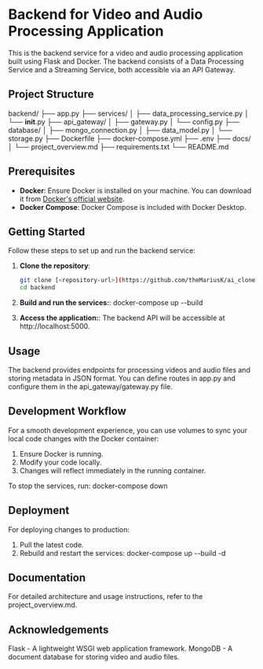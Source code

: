 # Backend for Video and Audio Processing Application

This is the backend service for a video and audio processing application built using Flask and Docker. The backend consists of a Data Processing Service and a Streaming Service, both accessible via an API Gateway.

## Project Structure

backend/
├── app.py
├── services/
│ ├── data_processing_service.py
│ └── __init__.py
├── api_gateway/
│ ├── gateway.py
│ └── config.py
├── database/
│ ├── mongo_connection.py
│ ├── data_model.py
│ └── storage.py
├── Dockerfile
├── docker-compose.yml
├── .env
├── docs/
│ └── project_overview.md
├── requirements.txt
└── README.md


## Prerequisites

- **Docker**: Ensure Docker is installed on your machine. You can download it from [Docker's official website](https://www.docker.com/get-started).
- **Docker Compose**: Docker Compose is included with Docker Desktop.

## Getting Started

Follow these steps to set up and run the backend service:

1. **Clone the repository**:
   ```bash
   git clone [<repository-url>](https://github.com/theMariusK/ai_clone.git)
   cd backend

2. **Build and run the services:**:
docker-compose up --build

3. **Access the application:**:
The backend API will be accessible at http://localhost:5000.


## Usage
The backend provides endpoints for processing videos and audio files and storing metadata in JSON format. You can define routes in app.py and configure them in the api_gateway/gateway.py file.

## Development Workflow
For a smooth development experience, you can use volumes to sync your local code changes with the Docker container:

1. Ensure Docker is running.
2. Modify your code locally.
3. Changes will reflect immediately in the running container.

To stop the services, run:
docker-compose down


## Deployment
For deploying changes to production:

1. Pull the latest code.
2. Rebuild and restart the services:
docker-compose up --build -d

## Documentation
For detailed architecture and usage instructions, refer to the project_overview.md.

## Acknowledgements
Flask - A lightweight WSGI web application framework.
MongoDB - A document database for storing video and audio files.
